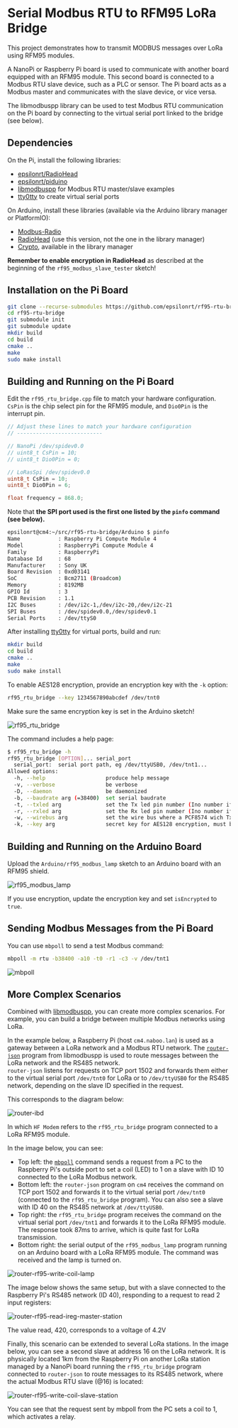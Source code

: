# Serial Modbus RTU to RFM95 LoRa Bridge

This project demonstrates how to transmit MODBUS messages over LoRa using RFM95 modules.

A NanoPi or Raspberry Pi board is used to communicate with another board equipped with an RFM95 module. This second board is connected to a Modbus RTU slave device, such as a PLC or sensor. The Pi board acts as a Modbus master and communicates with the slave device, or vice versa.

The libmodbuspp library can be used to test Modbus RTU communication on the Pi board by connecting to the virtual serial port linked to the bridge (see below).

## Dependencies

On the Pi, install the following libraries:  
- [epsilonrt/RadioHead](https://github.com/epsilonrt/RadioHead)  
- [epsilonrt/piduino](https://github.com/epsilonrt/piduino)  
- [libmodbuspp](https://github.com/epsilonrt/libmodbuspp) for Modbus RTU master/slave examples  
- [tty0tty](https://github.com/epsilonrt/tty0tty) to create virtual serial ports

On Arduino, install these libraries (available via the Arduino library manager or PlatformIO):  
- [Modbus-Radio](https://github.com/epsilonrt/modbus-radio)  
- [RadioHead](https://github.com/epsilonrt/RadioHead) (use this version, not the one in the library manager)  
- [Crypto](https://rweather.github.io/arduinolibs/crypto.html), available in the library manager  

**Remember to enable encryption in RadioHead** as described at the beginning of the `rf95_modbus_slave_tester` sketch!

## Installation on the Pi Board

```bash
git clone --recurse-submodules https://github.com/epsilonrt/rf95-rtu-bridge
cd rf95-rtu-bridge
git submodule init
git submodule update
mkdir build
cd build
cmake ..
make
sudo make install
```

## Building and Running on the Pi Board

Edit the `rf95_rtu_bridge.cpp` file to match your hardware configuration.  
`CsPin` is the chip select pin for the RFM95 module, and `Dio0Pin` is the interrupt pin.

```cpp
// Adjust these lines to match your hardware configuration
// ---------------------------

// NanoPi /dev/spidev0.0
// uint8_t CsPin = 10;
// uint8_t Dio0Pin = 0;

// LoRasSpi /dev/spidev0.0
uint8_t CsPin = 10;
uint8_t Dio0Pin = 6;

float frequency = 868.0;
```

Note that **the SPI port used is the first one listed by the `pinfo` command (see below).**

```bash
epsilonrt@cm4:~/src/rf95-rtu-bridge/Arduino $ pinfo
Name            : Raspberry Pi Compute Module 4
Model           : RaspberryPi Compute Module 4
Family          : RaspberryPi
Database Id     : 68
Manufacturer    : Sony UK
Board Revision  : 0xd03141
SoC             : Bcm2711 (Broadcom)
Memory          : 8192MB
GPIO Id         : 3
PCB Revision    : 1.1
I2C Buses       : /dev/i2c-1,/dev/i2c-20,/dev/i2c-21
SPI Buses       : /dev/spidev0.0,/dev/spidev0.1
Serial Ports    : /dev/ttyS0
```

After installing [tty0tty](https://github.com/epsilonrt/tty0tty) for virtual ports, build and run:

```bash
mkdir build
cd build
cmake ..
make
sudo make install
```

To enable AES128 encryption, provide an encryption key with the `-k` option:

```bash
rf95_rtu_bridge --key 1234567890abcdef /dev/tnt0
```

Make sure the same encryption key is set in the Arduino sketch!

![rf95_rtu_bridge](https://github.com/epsilonrt/rf95-rtu-bridge/blob/main/doc/images/rf95_rtu_bridge.png)

The command includes a help page:

```bash
$ rf95_rtu_bridge -h
rf95_rtu_bridge [OPTION]... serial_port
  serial_port:  serial port path, eg /dev/ttyUSB0, /dev/tnt1...
Allowed options:
  -h, --help                   produce help message
  -v, --verbose                be verbose
  -D, --daemon                 be daemonized
  -b, --baudrate arg (=38400)  set serial baudrate
  -t, --txled arg              set the Tx led pin number (Ino number if --wirebus not used)
  -r, --rxled arg              set the Rx led pin number (Ino number if --wirebus not used)
  -w, --wirebus arg            set the wire bus where a PCF8574 wich Tx and/or Rx led is connected
  -k, --key arg                secret key for AES128 encryption, must be 16 characters long
```

## Building and Running on the Arduino Board

Upload the `Arduino/rf95_modbus_lamp` sketch to an Arduino board with an RFM95 shield.

![rf95_modbus_lamp](https://github.com/epsilonrt/rf95-rtu-bridge/blob/main/doc/images/rf95_modbus_lamp.png)

If you use encryption, update the encryption key and set `isEncrypted` to `true`.

## Sending Modbus Messages from the Pi Board

You can use `mbpoll` to send a test Modbus command:


```bash
mbpoll -m rtu -b38400 -a10 -t0 -r1 -c3 -v /dev/tnt1
```

![mbpoll](https://github.com/epsilonrt/rf95-rtu-bridge/blob/main/doc/images/mbpoll.png)

## More Complex Scenarios

Combined with [libmodbuspp](https://github.com/epsilonrt/libmodbuspp), you can create more complex scenarios. For example, you can build a bridge between multiple Modbus networks using LoRa.

In the example below, a Raspberry Pi (host `cm4.naboo.lan`) is used as a gateway between a LoRa network and a Modbus RTU network. The [`router-json`](https://github.com/epsilonrt/libmodbuspp/tree/master/examples/router/router-json) program from libmodbuspp is used to route messages between the LoRa network and the RS485 network.  
`router-json` listens for requests on TCP port 1502 and forwards them either to the virtual serial port `/dev/tnt0` for LoRa or to `/dev/ttyUSB0` for the RS485 network, depending on the slave ID specified in the request.

This corresponds to the diagram below:

![router-ibd](https://github.com/epsilonrt/rf95-rtu-bridge/blob/main/doc/images/router-ibd.png)

In which `HF Modem` refers to the `rf95_rtu_bridge` program connected to a LoRa RFM95 module.

In the image below, you can see:

- Top left: the [`mbpoll`](https://github.com/epsilonrt/mbpoll) command sends a request from a PC to the Raspberry Pi's outside port to set a coil (LED) to 1 on a slave with ID 10 connected to the LoRa Modbus network.  
- Bottom left: the `router-json` program on `cm4` receives the command on TCP port 1502 and forwards it to the virtual serial port `/dev/tnt0` (connected to the `rf95_rtu_bridge` program). You can also see a slave with ID 40 on the RS485 network at `/dev/ttyUSB0`.  
- Top right: the `rf95_rtu_bridge` program receives the command on the virtual serial port `/dev/tnt1` and forwards it to the LoRa RFM95 module. The response took 87ms to arrive, which is quite fast for LoRa transmission.
- Bottom right: the serial output of the `rf95_modbus_lamp` program running on an Arduino board with a LoRa RFM95 module. The command was received and the lamp is turned on.

![router-rf95-write-coil-lamp](https://github.com/epsilonrt/rf95-rtu-bridge/blob/main/doc/images/router-rf95-write-coil-lamp.png)

The image below shows the same setup, but with a slave connected to the Raspberry Pi's RS485 network (ID 40), responding to a request to read 2 input registers:

![router-rf95-read-ireg-master-station](https://github.com/epsilonrt/rf95-rtu-bridge/blob/main/doc/images/router-rf95-read-ireg-master-station.png)

The value read, 420, corresponds to a voltage of 4.2V

Finally, this scenario can be extended to several LoRa stations. In the image below, you can see a second slave at address 16 on the LoRa network. It is physically located 1km from the Raspberry Pi on another LoRa station managed by a NanoPi board running the `rf95_rtu_bridge` program connected to `router-json` to route messages to its RS485 network, where the actual Modbus RTU slave (@16) is located:

![router-rf95-write-coil-slave-station](https://github.com/epsilonrt/rf95-rtu-bridge/blob/main/doc/images/router-rf95-write-coil-slave-station.png)

You can see that the request sent by mbpoll from the PC sets a coil to 1, which activates a relay.
